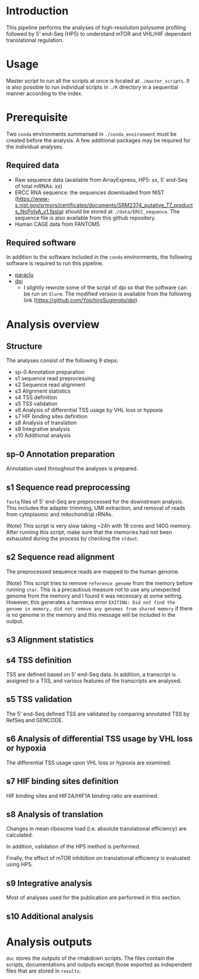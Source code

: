 # Introduction

This pipeline performs the analyses of high-resolution polysome profiling followed by 5' end-Seq (HP5) to understand mTOR and VHL/HIF dependent translational regulation.

# Usage

Master script to run all the scripts at once is located at `./master_scripts`. It is also possible to run individual scripts in `./R` directory in a sequential manner according to the index.

# Prerequisite

Two `conda` environments summarised in `./conda_environment` must be created before the analysis. A few additional packages may be required for the individual analyses.

## Required data

- Raw sequence data (available from ArrayExpress, HP5: xx, 5′ end-Seq of total mRNAs: xx)
- ERCC RNA sequence: the sequences downloaded from NIST (https://www-s.nist.gov/srmors/certificates/documents/SRM2374_putative_T7_products_NoPolyA_v1.fasta) should be stored at `./data/ERCC_sequence`. The sequence file is also available from this github repository.
- Human CAGE data from FANTOM5

## Required software
In addition to the software included in the `conda` environments, the following software is required to run this pipeline.

- [paraclu](http://cbrc3.cbrc.jp/~martin/paraclu/)
- [dpi](https://github.com/hkawaji/dpi1)
    - I slightly rewrote some of the script of dpi so that the software can be run on `Slurm`. The modified version is available from the following link (https://github.com/YoichiroSugimoto/dpi).

# Analysis overview

## Structure

The analyses consist of the following 9 steps:

- sp-0 Annotation preparation
- s1 sequence read preprocessing
- s2 Sequence read alignment
- s3 Alignment statistics
- s4 TSS definition
- s5 TSS validation
- s6 Analysis of differential TSS usage by VHL loss or hypoxia
- s7 HIF binding sites definition
- s8 Analysis of translation
- s9 Integrative analysis
- s10 Additional analysis

## **sp-0 Annotation preparation**

Annotation used throughout the analyses is prepared.


## **s1 Sequence read preprocessing**

`fastq` files of 5' end-Seq are preprocessed for the downstream analysis. This includes the adapter trimming, UMI extraction, and removal of reads from cytoplasmic and mitochondrial rRNAs.

(Note) This script is very slow taking ~24h with 18 cores and 140G memory.
After running this script, make sure that the memories had not been exhausted during the process by checking the `stdout`.


## **s2 Sequence read alignment**

The preprocessed sequence reads are mapped to the human genome.

(Note) This script tries to remove `reference genome` from the memory before running `star`. This is a precautious measure not to use any unexpected genome from the memory and I found it was necessary at some setting. However, this generates a harmless error `EXITING: Did not find the genome in memory, did not remove any genomes from shared memory` if there is no genome in the memory and this message will be included in the output.


## **s3 Alignment statistics**


## **s4 TSS definition**

TSS are defined based on 5' end-Seq data. In addition, a transcript is assigned to a TSS, and various features of the transcripts are analysed.


## **s5 TSS validation**

The 5' end-Seq defined TSS are validated by comparing annotated TSS by RefSeq and GENCODE.


## **s6 Analysis of differential TSS usage by VHL loss or hypoxia**

The differential TSS usage upon VHL loss or hypoxia are examined.


## **s7 HIF binding sites definition**

HIF binding sites and HIF2A/HIF1A binding ratio are examined.


## **s8 Analysis of translation**

Changes in mean ribosome load (i.e. absolute translational efficiency) are calculated.

In addition, validation of the HP5 method is performed.

Finally, the effect of mTOR inhibition on translational efficiency is evaluated using HP5.

## **s9 Integrative analysis**

Most of analyses used for the publication are performed in this section.

## **s10 Additional analysis**

# Analysis outputs

`doc` stores the outputs of the rmakdown scripts. The files contain the scripts, documentations and outputs except those exported as independent files that are stored in `results`.